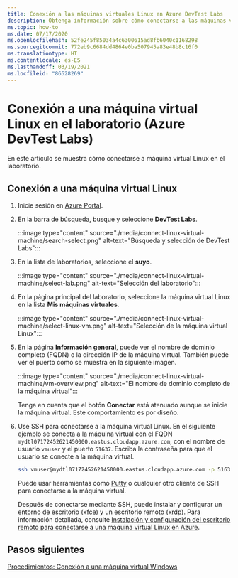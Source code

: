 ```yaml
---
title: Conexión a las máquinas virtuales Linux en Azure DevTest Labs
description: Obtenga información sobre cómo conectarse a las máquinas virtuales Linux en un laboratorio (Azure DevTest Labs)
ms.topic: how-to
ms.date: 07/17/2020
ms.openlocfilehash: 52fe245f85034a4c6300615ad8fb6040c1168298
ms.sourcegitcommit: 772eb9c6684dd4864e0ba507945a83e48b8c16f0
ms.translationtype: HT
ms.contentlocale: es-ES
ms.lasthandoff: 03/19/2021
ms.locfileid: "86528269"
---
```

# <a name="connect-to-a-linux-vm-in-your-lab-azure-devtest-labs"></a>Conexión a una máquina virtual Linux en el laboratorio (Azure DevTest Labs)
En este artículo se muestra cómo conectarse a máquina virtual Linux en el laboratorio. 

## <a name="connect-to-a-linux-vm"></a>Conexión a una máquina virtual Linux
1. Inicie sesión en [Azure Portal](https://portal.azure.com).
1. En la barra de búsqueda, busque y seleccione **DevTest Labs**. 

    :::image type="content" source="./media/connect-linux-virtual-machine/search-select.png" alt-text="Búsqueda y selección de DevTest Labs":::    
1. En la lista de laboratorios, seleccione el **suyo**.

    :::image type="content" source="./media/connect-linux-virtual-machine/select-lab.png" alt-text="Selección del laboratorio":::            
1. En la página principal del laboratorio, seleccione la máquina virtual Linux en la lista **Mis máquinas virtuales**. 

    :::image type="content" source="./media/connect-linux-virtual-machine/select-linux-vm.png" alt-text="Selección de la máquina virtual Linux":::        
5. En la página **Información general**, puede ver el nombre de dominio completo (FQDN) o la dirección IP de la máquina virtual. También puede ver el puerto como se muestra en la siguiente imagen.

    :::image type="content" source="./media/connect-linux-virtual-machine/vm-overview.png" alt-text="El nombre de dominio completo de la máquina virtual":::    

    Tenga en cuenta que el botón **Conectar** está atenuado aunque se inicie la máquina virtual. Este comportamiento es por diseño.
6.  Use SSH para conectarse a la máquina virtual Linux. En el siguiente ejemplo se conecta a la máquina virtual con el FQDN `mydtl07172452621450000.eastus.cloudapp.azure.com`, con el nombre de usuario `vmuser` y el puerto `51637`. Escriba la contraseña para que el usuario se conecte a la máquina virtual. 

    ```bash
    ssh vmuser@mydtl07172452621450000.eastus.cloudapp.azure.com -p 51637
    ```

    Puede usar herramientas como [Putty](https://www.putty.org/) o cualquier otro cliente de SSH para conectarse a la máquina virtual. 

    Después de conectarse mediante SSH, puede instalar y configurar un entorno de escritorio ([xfce](https://www.xfce.org)) y un escritorio remoto ([xrdp](http://xrdp.org)).  Para información detallada, consulte [Instalación y configuración del escritorio remoto para conectarse a una máquina virtual Linux en Azure](../virtual-machines/linux/use-remote-desktop.md). 

## <a name="next-steps"></a>Pasos siguientes
[Procedimientos: Conexión a una máquina virtual Windows](connect-windows-virtual-machine.md)
